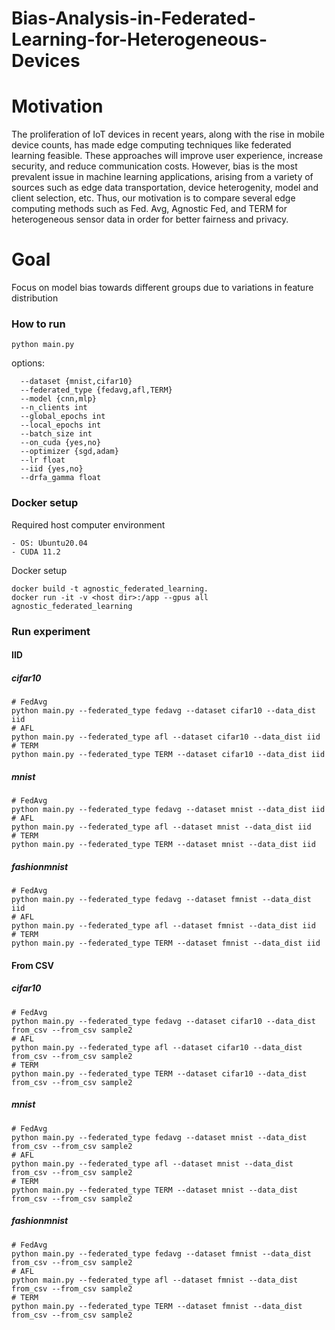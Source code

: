 # Bias-Analysis-in-Federated-Learning-for-Heterogeneous-Devices

# Motivation

The proliferation of IoT devices in recent years, along with the rise in mobile device counts, has made edge computing techniques like federated learning feasible. These approaches will improve user experience, increase security, and reduce communication costs. However, bias is the most prevalent issue in machine learning applications, arising from a variety of sources such as edge data transportation, device heterogenity, model and client selection, etc. Thus, our motivation is to compare several edge computing methods such as Fed. Avg, Agnostic Fed, and TERM for heterogeneous sensor data in order for better fairness and privacy.

# Goal
Focus on model bias towards different groups due to variations in feature distribution


### How to run
```
python main.py 
```
options:
```
  --dataset {mnist,cifar10}          
  --federated_type {fedavg,afl,TERM}     
  --model {cnn,mlp}         
  --n_clients int            
  --global_epochs int    
  --local_epochs int
  --batch_size int
  --on_cuda {yes,no}
  --optimizer {sgd,adam}
  --lr float
  --iid {yes,no}
  --drfa_gamma float
```


### Docker setup

Required host computer environment
```
- OS: Ubuntu20.04
- CUDA 11.2
```

Docker setup
```
docker build -t agnostic_federated_learning.
docker run -it -v <host dir>:/app --gpus all agnostic_federated_learning
```


### Run experiment

#### IID

##### cifar10
```
# FedAvg
python main.py --federated_type fedavg --dataset cifar10 --data_dist iid
# AFL
python main.py --federated_type afl --dataset cifar10 --data_dist iid
# TERM
python main.py --federated_type TERM --dataset cifar10 --data_dist iid
```
##### mnist
```
# FedAvg
python main.py --federated_type fedavg --dataset mnist --data_dist iid
# AFL
python main.py --federated_type afl --dataset mnist --data_dist iid
# TERM
python main.py --federated_type TERM --dataset mnist --data_dist iid
```

##### fashionmnist
```
# FedAvg
python main.py --federated_type fedavg --dataset fmnist --data_dist iid
# AFL
python main.py --federated_type afl --dataset fmnist --data_dist iid
# TERM
python main.py --federated_type TERM --dataset fmnist --data_dist iid
```

#### From CSV
##### cifar10
```
# FedAvg
python main.py --federated_type fedavg --dataset cifar10 --data_dist from_csv --from_csv sample2
# AFL
python main.py --federated_type afl --dataset cifar10 --data_dist from_csv --from_csv sample2
# TERM
python main.py --federated_type TERM --dataset cifar10 --data_dist from_csv --from_csv sample2

```
##### mnist
```
# FedAvg
python main.py --federated_type fedavg --dataset mnist --data_dist from_csv --from_csv sample2
# AFL
python main.py --federated_type afl --dataset mnist --data_dist from_csv --from_csv sample2
# TERM
python main.py --federated_type TERM --dataset mnist --data_dist from_csv --from_csv sample2
```
##### fashionmnist
```
# FedAvg
python main.py --federated_type fedavg --dataset fmnist --data_dist from_csv --from_csv sample2
# AFL
python main.py --federated_type afl --dataset fmnist --data_dist from_csv --from_csv sample2
# TERM
python main.py --federated_type TERM --dataset fmnist --data_dist from_csv --from_csv sample2
```
